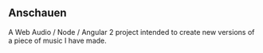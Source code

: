 ## Anschauen 

A Web Audio / Node / Angular 2 project intended to create new versions of a piece of music I have made.
